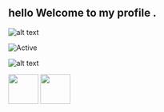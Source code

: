 ##  hello  Welcome to my profile .

![alt text](http://2.bp.blogspot.com/-Vb6jRMaf6EU/UsBkoKrFUkI/AAAAAAAAGe0/7g9gpzCllgA/s1600/tumblr_mevywjudJ11r922azo1_500.gif)



![Active](https://img.shields.io/badge/%F0%9F%8C%8E-French%20and%20English-9cf)

![alt text](https://i.imgur.com/4M7IWwP.gif)


<a href="Debian#2480"><img src="https://upload.wikimedia.org/wikipedia/fr/thumb/0/05/Discord.svg/1200px-Discord.svg.png" width="60"></a> <a
href="https://twitter.com/espadashx0644"><img src="http://assets.stickpng.com/images/580b57fcd9996e24bc43c53e.png" width="60"></a>
